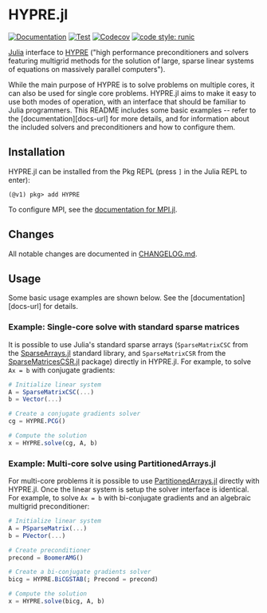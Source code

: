 # HYPRE.jl

[![Documentation](https://img.shields.io/badge/docs-latest%20release-blue.svg)](https://fredrikekre.github.io/HYPRE.jl/)
[![Test](https://github.com/fredrikekre/HYPRE.jl/actions/workflows/Test.yml/badge.svg?branch=master&event=push)](https://github.com/fredrikekre/HYPRE.jl/actions/workflows/Test.yml)
[![Codecov](https://codecov.io/github/fredrikekre/HYPRE.jl/graph/badge.svg)](https://codecov.io/github/fredrikekre/HYPRE.jl)
[![code style: runic](https://img.shields.io/badge/code_style-%E1%9A%B1%E1%9A%A2%E1%9A%BE%E1%9B%81%E1%9A%B2-black)](https://github.com/fredrikekre/Runic.jl)

[Julia](https://julialang.org) interface to [HYPRE](https://github.com/hypre-space/hypre)
("high performance preconditioners and solvers featuring multigrid methods for the solution
of large, sparse linear systems of equations on massively parallel computers").

While the main purpose of HYPRE is to solve problems on multiple cores, it can also be used
for single core problems. HYPRE.jl aims to make it easy to use both modes of operation, with
an interface that should be familiar to Julia programmers. This README includes some basic
examples -- refer to the [documentation][docs-url] for more details, and for information
about the included solvers and preconditioners and how to configure them.

## Installation

HYPRE.jl can be installed from the Pkg REPL (press `]` in the Julia REPL to enter):

```
(@v1) pkg> add HYPRE
```

To configure MPI, see the [documentation for MPI.jl](https://juliaparallel.org/MPI.jl/).

## Changes

All notable changes are documented in [CHANGELOG.md](CHANGELOG.md).

## Usage

Some basic usage examples are shown below. See the [documentation][docs-url] for details.

### Example: Single-core solve with standard sparse matrices

It is possible to use Julia's standard sparse arrays (`SparseMatrixCSC` from the
[SparseArrays.jl](https://github.com/JuliaSparse/SparseArrays.jl) standard library, and
`SparseMatrixCSR` from the
[SparseMatricesCSR.jl](https://github.com/gridap/SparseMatricesCSR.jl) package) directly in
HYPRE.jl. For example, to solve `Ax = b` with conjugate gradients:

```julia
# Initialize linear system
A = SparseMatrixCSC(...)
b = Vector(...)

# Create a conjugate gradients solver
cg = HYPRE.PCG()

# Compute the solution
x = HYPRE.solve(cg, A, b)
```

### Example: Multi-core solve using PartitionedArrays.jl

For multi-core problems it is possible to use
[PartitionedArrays.jl](https://github.com/fverdugo/PartitionedArrays.jl) directly with
HYPRE.jl. Once the linear system is setup the solver interface is identical. For example, to
solve `Ax = b` with bi-conjugate gradients and an algebraic multigrid preconditioner:

```julia
# Initialize linear system
A = PSparseMatrix(...)
b = PVector(...)

# Create preconditioner
precond = BoomerAMG()

# Create a bi-conjugate gradients solver
bicg = HYPRE.BiCGSTAB(; Precond = precond)

# Compute the solution
x = HYPRE.solve(bicg, A, b)
```
